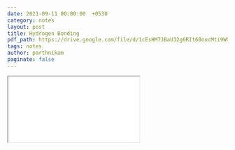 ```yaml
---
date: 2021-09-11 00:00:00  +0530
category: notes
layout: post
title: Hydrogen Bonding
pdf_path: https://drive.google.com/file/d/1cEsHM7JBaU32g6RIt60oucMti9WGnwkH/preview?usp=sharing
tags: notes
author: parthnikam
paginate: false
---
```


<iframe class="embed-pdf" src="{{ page.pdf_path }}#toolbar=0" seamless="seamless" scrolling="no" style="overflow:hidden"></iframe>
